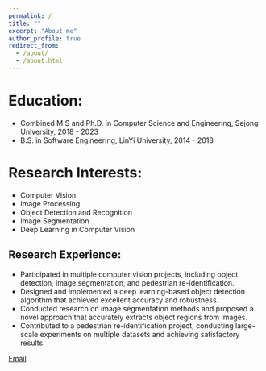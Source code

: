 ```yaml
---
permalink: /
title: ""
excerpt: "About me"
author_profile: true
redirect_from: 
  - /about/
  - /about.html
---
```


Education:
======
- Combined M.S and Ph.D. in Computer Science and Engineering, Sejong University, 2018 - 2023
- B.S. in Software Engineering, LinYi University, 2014 - 2018

Research Interests:
======
- Computer Vision
- Image Processing
- Object Detection and Recognition
- Image Segmentation
- Deep Learning in Computer Vision

Research Experience:
------
- Participated in multiple computer vision projects, including object detection, image segmentation, and pedestrian re-identification.
- Designed and implemented a deep learning-based object detection algorithm that achieved excellent accuracy and robustness.
- Conducted research on image segmentation methods and proposed a novel approach that accurately extracts object regions from images.
- Contributed to a pedestrian re-identification project, conducting large-scale experiments on multiple datasets and achieving satisfactory results.

[Email](mailto:a1106452043@gmail.com)
